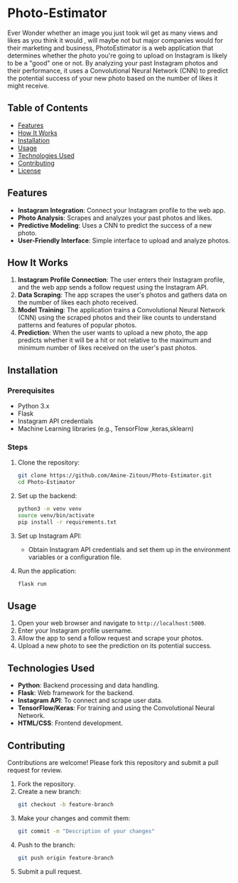 # Photo-Estimator

Ever Wonder whether an image you just took wil get as many views and likes as you think it would , will maybe not but major companies would for their marketing and business,
PhotoEstimator is a web application that determines whether the photo you're going to upload on Instagram is likely to be a "good" one or not. By analyzing your past Instagram photos and their performance, it uses a Convolutional Neural Network (CNN) to predict the potential success of your new photo based on the number of likes it might receive.

## Table of Contents

- [Features](#features)
- [How It Works](#how-it-works)
- [Installation](#installation)
- [Usage](#usage)
- [Technologies Used](#technologies-used)
- [Contributing](#contributing)
- [License](#license)

## Features

- **Instagram Integration**: Connect your Instagram profile to the web app.
- **Photo Analysis**: Scrapes and analyzes your past photos and likes.
- **Predictive Modeling**: Uses a CNN to predict the success of a new photo.
- **User-Friendly Interface**: Simple interface to upload and analyze photos.

## How It Works

1. **Instagram Profile Connection**: The user enters their Instagram profile, and the web app sends a follow request using the Instagram API.
2. **Data Scraping**: The app scrapes the user's photos and gathers data on the number of likes each photo received.
3. **Model Training**: The application trains a Convolutional Neural Network (CNN) using the scraped photos and their like counts to understand patterns and features of popular photos.
4. **Prediction**: When the user wants to upload a new photo, the app predicts whether it will be a hit or not relative to the maximum and minimum number of likes received on the user's past photos.

## Installation

### Prerequisites

- Python 3.x
- Flask
- Instagram API credentials
- Machine Learning libraries (e.g., TensorFlow ,keras,sklearn)

### Steps

1. Clone the repository:
    ```bash
    git clone https://github.com/Amine-Zitoun/Photo-Estimator.git
    cd Photo-Estimator
    ```

2. Set up the backend:
    ```bash
    python3 -m venv venv
    source venv/bin/activate
    pip install -r requirements.txt
    ```

3. Set up Instagram API:
    - Obtain Instagram API credentials and set them up in the environment variables or a configuration file.


5. Run the application:
    ```bash
    flask run
    ```

## Usage

1. Open your web browser and navigate to `http://localhost:5000`.
2. Enter your Instagram profile username.
3. Allow the app to send a follow request and scrape your photos.
4. Upload a new photo to see the prediction on its potential success.

## Technologies Used

- **Python**: Backend processing and data handling.
- **Flask**: Web framework for the backend.
- **Instagram API**: To connect and scrape user data.
- **TensorFlow/Keras**: For training and using the Convolutional Neural Network.
- **HTML/CSS**: Frontend development.

## Contributing

Contributions are welcome! Please fork this repository and submit a pull request for review.

1. Fork the repository.
2. Create a new branch:
    ```bash
    git checkout -b feature-branch
    ```
3. Make your changes and commit them:
    ```bash
    git commit -m "Description of your changes"
    ```
4. Push to the branch:
    ```bash
    git push origin feature-branch
    ```
5. Submit a pull request.

